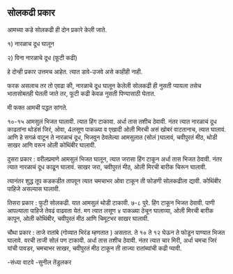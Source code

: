 ## सोलकढी प्रकार
आमच्या कडे सोलकढी ही दोन प्रकारे केली जाते.

१) नारळाच दूध घालून

२) विना नारळाचे दूध (फूटी कढी)

हे दोन्ही प्रकार उत्तमच आहेत. त्यात डावे-उजवे असे काहीही नाही.

फरक असलाच तर तो एवढा की, नारळाचे दूध घालून केलेली सोलकढी ही नुसती प्यायला तसेच भातासोबतही घेतली जाते तर, फूटी कढी केवळ नुसती पिण्यासाठी घेतात.

मी फक्त आमची पद्धत सांगते.

१०-१५ आमसुलं भिजत घालावी. त्यात हिंग टाकावा. अर्धा तास तशीच ठेवावी. नंतर त्यात नारळाचं दूध काढतांना थोडंसं जिरं, ओवा, 4लसूण पाकळ्या व एखादी ओली मिरची असं खोबरं वाटतानाच, त्यात घालावं. आणि हे सगळं वाटून ते नारळाचं दूध, भिजवुन ठेवलेल्या आमसुलात (सोलं )घालावं, चवीपुरतं मीठ, थोडी साखर आणि वरून ओली कोथिंबीर घालावी.

दुसरा प्रकार : वरीलप्रमाणे आमसुलं भिजत घालून, त्यात जरासा हिंग टाकून अर्धा तास भिजत ठेवावी. नंतर त्यात नारळाचं दूध काढून घालावं. साखर जरा, चवीपुरतं मीठ, ओली मिरची बारीक चिरून घालावी.

त्यानंतर शुद्ध तूप कडकडीत तापवून त्यात चमचाभर ओवा टाकून ती फोडणी सोलकढीला द्यावी. कोथिंबीर पाहिजे असल्यास घालावी.

तिसरा प्रकार : फुटी सोलकढी. यात आमसुलं थोडी टाकावी. ७-८ पुरे. हिंग टाकून भिजत ठेवावी. पाणी आपल्याला पाहिजे तेवढं वाढवता येतं. मग त्यात लसूण ४ पाकळ्या ठेचून घालाव्या, ओली मिरची बारीक कापून, ओली कोथिंबीर, चवीपुरतं मीठ आणि चिमूटभर साखर घालावी.

चौथा प्रकार : ताजे रातांबे (गोव्यात भिरंड म्हणतात ) असतात. ते १० ते १२ घेऊन ते फोडून पाण्यात भिजत घालावे. वरची ताजी सोलं पण टाकावी. अर्धा तास तशीच ठेवावी. नंतर त्यात चार मिरी, अर्धा चमचा जिरं यांची पावडर, चमचाभर साखर, चवीपुरतं मीठ टाकून ती ताज्या रातांब्यांची कढी प्यावी.

-संध्या वाटवे -सुनील तेंडुलकर 
